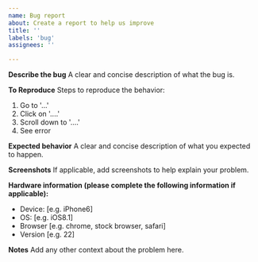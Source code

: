 ```yaml
---
name: Bug report
about: Create a report to help us improve
title: ''
labels: 'bug'
assignees: ''

---
```


**Describe the bug**
A clear and concise description of what the bug is.

**To Reproduce**
Steps to reproduce the behavior:
1. Go to '...'
2. Click on '....'
3. Scroll down to '....'
4. See error

**Expected behavior**
A clear and concise description of what you expected to happen.

**Screenshots**
If applicable, add screenshots to help explain your problem.

**Hardware information (please complete the following information if applicable):**
 - Device: [e.g. iPhone6]
 - OS: [e.g. iOS8.1]
 - Browser [e.g. chrome, stock browser, safari]
 - Version [e.g. 22]

**Notes**
Add any other context about the problem here.